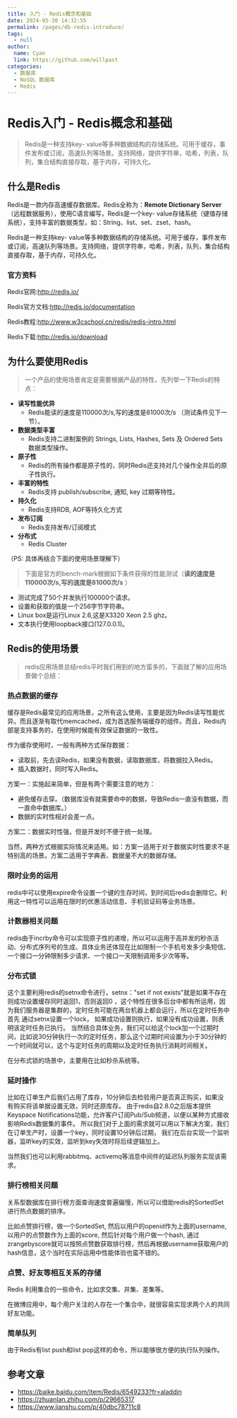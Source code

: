 ```yaml
---
title: 入门 - Redis概念和基础
date: 2024-05-30 14:32:55
permalink: /pages/db-redis-introduce/
tags: 
  - null
author: 
  name: Cyan
  link: https://github.com/willpast
categories: 
  - 数据库
  - NoSQL 数据库
  - Redis
---
```

# Redis入门 - Redis概念和基础

> Redis是一种支持key-
> value等多种数据结构的存储系统。可用于缓存，事件发布或订阅，高速队列等场景。支持网络，提供字符串，哈希，列表，队列，集合结构直接存取，基于内存，可持久化。

 

## 什么是Redis

Redis是一款内存高速缓存数据库。Redis全称为：**Remote Dictionary Server**
（远程数据服务），使用C语言编写，Redis是一个key-
value存储系统（键值存储系统），支持丰富的数据类型，如：String、list、set、zset、hash。

Redis是一种支持key-
value等多种数据结构的存储系统。可用于缓存，事件发布或订阅，高速队列等场景。支持网络，提供字符串，哈希，列表，队列，集合结构直接存取，基于内存，可持久化。

### 官方资料

Redis官网:http://redis.io/

Redis官方文档:http://redis.io/documentation

Redis教程:http://www.w3cschool.cn/redis/redis-intro.html

Redis下载:http://redis.io/download

## 为什么要使用Redis

> 一个产品的使用场景肯定是需要根据产品的特性，先列举一下Redis的特点：

  * **读写性能优异**
    * Redis能读的速度是110000次/s,写的速度是81000次/s （测试条件见下一节）。
  * **数据类型丰富**
    * Redis支持二进制案例的 Strings, Lists, Hashes, Sets 及 Ordered Sets 数据类型操作。
  * **原子性**
    * Redis的所有操作都是原子性的，同时Redis还支持对几个操作全并后的原子性执行。
  * **丰富的特性**
    * Redis支持 publish/subscribe, 通知, key 过期等特性。
  * **持久化**
    * Redis支持RDB, AOF等持久化方式
  * **发布订阅**
    * Redis支持发布/订阅模式
  * **分布式**
    * Redis Cluster

（PS: 具体再结合下面的使用场景理解下）

> 下面是官方的bench-mark根据如下条件获得的性能测试（**读的速度是110000次/s,写的速度是81000次/s** ）

  * 测试完成了50个并发执行100000个请求。
  * 设置和获取的值是一个256字节字符串。
  * Linux box是运行Linux 2.6,这是X3320 Xeon 2.5 ghz。
  * 文本执行使用loopback接口(127.0.0.1)。

## Redis的使用场景

> redis应用场景总结redis平时我们用到的地方蛮多的，下面就了解的应用场景做个总结：

### 热点数据的缓存

缓存是Redis最常见的应用场景，之所有这么使用，主要是因为Redis读写性能优异。而且逐渐有取代memcached，成为首选服务端缓存的组件。而且，Redis内部是支持事务的，在使用时候能有效保证数据的一致性。

作为缓存使用时，一般有两种方式保存数据：

  * 读取前，先去读Redis，如果没有数据，读取数据库，将数据拉入Redis。
  * 插入数据时，同时写入Redis。

方案一：实施起来简单，但是有两个需要注意的地方：

  * 避免缓存击穿。（数据库没有就需要命中的数据，导致Redis一直没有数据，而一直命中数据库。）
  * 数据的实时性相对会差一点。

方案二：数据实时性强，但是开发时不便于统一处理。

当然，两种方式根据实际情况来适用。如：方案一适用于对于数据实时性要求不是特别高的场景。方案二适用于字典表、数据量不大的数据存储。

### 限时业务的运用

redis中可以使用expire命令设置一个键的生存时间，到时间后redis会删除它。利用这一特性可以运用在限时的优惠活动信息、手机验证码等业务场景。

### 计数器相关问题

redis由于incrby命令可以实现原子性的递增，所以可以运用于高并发的秒杀活动、分布式序列号的生成、具体业务还体现在比如限制一个手机号发多少条短信、一个接口一分钟限制多少请求、一个接口一天限制调用多少次等等。

### 分布式锁

这个主要利用redis的setnx命令进行，setnx："set if not exists"就是如果不存在则成功设置缓存同时返回1，否则返回0
，这个特性在很多后台中都有所运用，因为我们服务器是集群的，定时任务可能在两台机器上都会运行，所以在定时任务中首先 通过setnx设置一个lock，
如果成功设置则执行，如果没有成功设置，则表明该定时任务已执行。
当然结合具体业务，我们可以给这个lock加一个过期时间，比如说30分钟执行一次的定时任务，那么这个过期时间设置为小于30分钟的一个时间就可以，这个与定时任务的周期以及定时任务执行消耗时间相关。

在分布式锁的场景中，主要用在比如秒杀系统等。

### 延时操作

比如在订单生产后我们占用了库存，10分钟后去检验用户是否真正购买，如果没有购买将该单据设置无效，同时还原库存。
由于redis自2.8.0之后版本提供Keyspace
Notifications功能，允许客户订阅Pub/Sub频道，以便以某种方式接收影响Redis数据集的事件。
所以我们对于上面的需求就可以用以下解决方案，我们在订单生产时，设置一个key，同时设置10分钟后过期，
我们在后台实现一个监听器，监听key的实效，监听到key失效时将后续逻辑加上。

当然我们也可以利用rabbitmq、activemq等消息中间件的延迟队列服务实现该需求。

### 排行榜相关问题

关系型数据库在排行榜方面查询速度普遍偏慢，所以可以借助redis的SortedSet进行热点数据的排序。

比如点赞排行榜，做一个SortedSet, 然后以用户的openid作为上面的username, 以用户的点赞数作为上面的score,
然后针对每个用户做一个hash,
通过zrangebyscore就可以按照点赞数获取排行榜，然后再根据username获取用户的hash信息，这个当时在实际运用中性能体验也蛮不错的。

### 点赞、好友等相互关系的存储

Redis 利用集合的一些命令，比如求交集、并集、差集等。

在微博应用中，每个用户关注的人存在一个集合中，就很容易实现求两个人的共同好友功能。

### 简单队列

由于Redis有list push和list pop这样的命令，所以能够很方便的执行队列操作。

## 参考文章

  * https://baike.baidu.com/item/Redis/6549233?fr=aladdin
  * https://zhuanlan.zhihu.com/p/29665317
  * https://www.jianshu.com/p/40dbc78711c8

 
